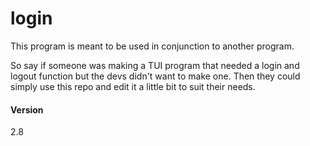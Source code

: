 # login
This program is meant to be used in conjunction to another program.

So say if someone was making a TUI program that needed a login and logout function but the devs didn't want to make one. Then they could simply use this repo and edit it a little bit to suit their needs.

#### Version

2.8
